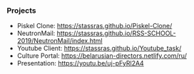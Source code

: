 ### Projects


- Piskel Clone: https://stassras.github.io/Piskel-Clone/
- NeutronMail: https://stassras.github.io/RSS-SCHOOL-2019/NeutronMail/index.html
- Youtube Client: https://stassras.github.io/Youtube_task/
- Culture Portal: https://belarusian-directors.netlify.com/ru/
- Presentation: https://youtu.be/uj-pFyRl2A4


